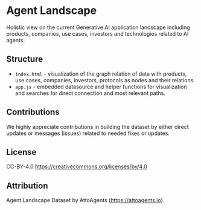 # Agent Landscape

Holistic view on the current Generative AI application landscape including products, companies, use cases, investors and technologies related to AI agents. 

## Structure 

- `index.html` - visualization of the graph relation of data with products, use cases, companies, investors, protocols as nodes and their relations.
- `app.js` - embedded datasource and helper functions for visualization and searches for direct connection and most relevant paths.

## Contributions 

We highly appreciate contributions in building the dataset by either direct updates or messages (issues) related to needed fixes or updates. 

## License 

CC-BY-4.0 https://creativecommons.org/licenses/by/4.0

## Attribution 

Agent Landscape Dataset by AttoAgents (https://attoagents.io).